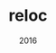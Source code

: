---
link: 'https://sm-ll.bandcamp.com/album/batch-0002'
title: reloc
artist: reloc
format: batch
cat_prefix: batch
number: '0002'
edition: digital vinyl
limited: unlimited '17'
date: "2016"
---